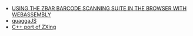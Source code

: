 - [USING THE ZBAR BARCODE SCANNING SUITE IN THE BROWSER WITH WEBASSEMBLY ](https://barkeywolf.consulting/posts/barcode-scanner-webassembly/)
- [quaggaJS](https://serratus.github.io/quaggaJS/)
- [C++ port of ZXing](https://github.com/nu-book/zxing-cpp)
